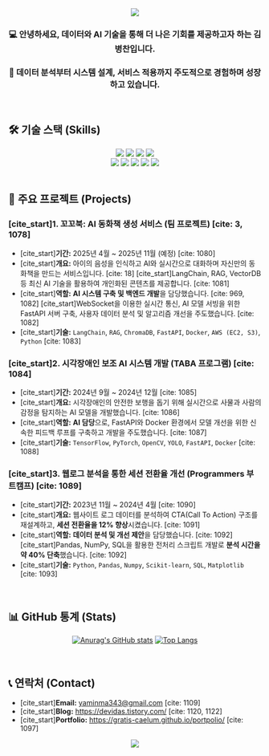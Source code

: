 <div align="center">
  <img src="https://capsule-render.vercel.app/api?type=waving&color=BDBDC8&height=180&section=header&text=Chan's%20Github&fontSize=90" />
</div>

<div align="center">

### 💻 안녕하세요, 데이터와 AI 기술을 통해 더 나은 기회를 제공하고자 하는 김병찬입니다.
### 🚀 데이터 분석부터 시스템 설계, 서비스 적용까지 주도적으로 경험하며 성장하고 있습니다.
</div>

<br>

## 🛠️ 기술 스택 (Skills)
<div align="center">
  <img src="https://img.shields.io/badge/Python-3776AB?style=for-the-badge&logo=Python&logoColor=white">
  <img src="https://img.shields.io/badge/FastAPI-009688?style=for-the-badge&logo=FastAPI&logoColor=white">
  <img src="https://img.shields.io/badge/Docker-2496ED?style=for-the-badge&logo=Docker&logoColor=white">
  <img src="https://img.shields.io/badge/AWS-232F3E?style=for-the-badge&logo=AmazonAWS&logoColor=white">
  <br>
  <img src="https://img.shields.io/badge/Pandas-150458?style=for-the-badge&logo=Pandas&logoColor=white">
  <img src="https://img.shields.io/badge/Numpy-013243?style=for-the-badge&logo=Numpy&logoColor=white">
  <img src="https://img.shields.io/badge/MySQL-4479A1?style=for-the-badge&logo=MySQL&logoColor=white">
  <img src="https://img.shields.io/badge/Git-F05032?style=for-the-badge&logo=Git&logoColor=white">
  <img src="https://img.shields.io/badge/Java-007396?style=for-the-badge&logo=Java&logoColor=white">
</div>

<br>

## 📂 주요 프로젝트 (Projects)

### [cite_start]1. 꼬꼬북: AI 동화책 생성 서비스 (팀 프로젝트) [cite: 3, 1078]
* [cite_start]**기간:** 2025년 4월 ~ 2025년 11월 (예정) [cite: 1080]
* [cite_start]**개요:** 아이의 음성을 인식하고 AI와 실시간으로 대화하며 자신만의 동화책을 만드는 서비스입니다. [cite: 18] [cite_start]LangChain, RAG, VectorDB 등 최신 AI 기술을 활용하여 개인화된 콘텐츠를 제공합니다. [cite: 1081]
* [cite_start]**역할:** **AI 시스템 구축 및 백엔드 개발**을 담당했습니다. [cite: 969, 1082] [cite_start]WebSocket을 이용한 실시간 통신, AI 모델 서빙을 위한 FastAPI 서버 구축, 사용자 데이터 분석 및 알고리즘 개선을 주도했습니다. [cite: 1082]
* [cite_start]**기술:** `LangChain`, `RAG`, `ChromaDB`, `FastAPI`, `Docker`, `AWS (EC2, S3)`, `Python` [cite: 1083]

### [cite_start]2. 시각장애인 보조 AI 시스템 개발 (TABA 프로그램) [cite: 1084]
* [cite_start]**기간:** 2024년 9월 ~ 2024년 12월 [cite: 1085]
* [cite_start]**개요:** 시각장애인의 안전한 보행을 돕기 위해 실시간으로 사물과 사람의 감정을 탐지하는 AI 모델을 개발했습니다. [cite: 1086]
* [cite_start]**역할:** **AI 담당**으로, FastAPI와 Docker 환경에서 모델 개선을 위한 신속한 피드백 루프를 구축하고 개발을 주도했습니다. [cite: 1087]
* [cite_start]**기술:** `TensorFlow`, `PyTorch`, `OpenCV`, `YOLO`, `FastAPI`, `Docker` [cite: 1088]

### [cite_start]3. 웹로그 분석을 통한 세션 전환율 개선 (Programmers 부트캠프) [cite: 1089]
* [cite_start]**기간:** 2023년 11월 ~ 2024년 4월 [cite: 1090]
* [cite_start]**개요:** 웹사이트 로그 데이터를 분석하여 CTA(Call To Action) 구조를 재설계하고, **세션 전환율을 12% 향상**시켰습니다. [cite: 1091]
* [cite_start]**역할:** **데이터 분석 및 개선 제안**을 담당했습니다. [cite: 1092] [cite_start]Pandas, NumPy, SQL을 활용한 전처리 스크립트 개발로 **분석 시간을 약 40% 단축**했습니다. [cite: 1092]
* [cite_start]**기술:** `Python`, `Pandas`, `Numpy`, `Scikit-learn`, `SQL`, `Matplotlib` [cite: 1093]

<br>

## 📊 GitHub 통계 (Stats)
<div align="center">

[![Anurag's GitHub stats](https://github-readme-stats.vercel.app/api?username=gratis-caelum&show_icons=true&theme=dracula)](https://github.com/anuraghazra/github-readme-stats)
[![Top Langs](https://github-readme-stats.vercel.app/api/top-langs/?username=gratis-caelum&layout=compact&theme=dracula)](https://github.com/anuraghazra/github-readme-stats)

</div>

<br>

## 📞 연락처 (Contact)
* [cite_start]**Email:** yaminma343@gmail.com [cite: 1109]
* [cite_start]**Blog:** https://devidas.tistory.com/ [cite: 1120, 1122]
* [cite_start]**Portfolio:** https://gratis-caelum.github.io/portpolio/ [cite: 1097]

<div align="center">
  <img src="https://capsule-render.vercel.app/api?type=waving&color=BDBDC8&height=150&section=footer" />
</div>
